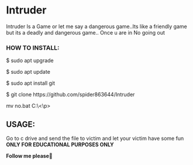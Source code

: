 # Intruder
Intruder Is a Game or let me say a dangerous game..Its like a friendly game but its a deadly and dangerous game.. Once u are in No going out
<h3>HOW TO INSTALL:</h3>
<p>$ sudo apt upgrade</p>
<p>$ sudo apt update</p>
<p>$ sudo apt install git</p>
<p>$ git clone https://github.com/spider863644/Intruder</p>
<p>mv no.bat C:\<\p>
<h2>USAGE:</h2>
<p>Go to c drive and send the file to victim and let your victim have some fun<br>
<b>ONLY FOR EDUCATIONAL PURPOSES ONLY<b></p>

<p>Follow me please🙏</p>
